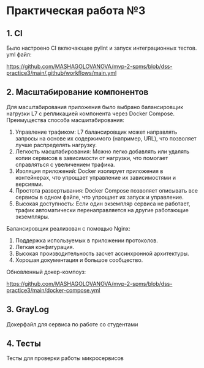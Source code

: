 # **Практическая работа №3**

## 1. **CI**
   
   Было настроено CI включающее pylint и запуск интеграционных тестов.
   yml файл:
   
   https://github.com/MASHAGOLOVANOVA/mvp-2-spms/blob/dss-practice3/main/.github/workflows/main.yml
 

## 2. **Масштабирование компонентов**
  
   Для масштабирования приложения было выбрано балансировщик нагрузки L7 с репликацией компонента через Docker Compose. 
   Преимущества способа масшитабирования:
   1. Управление трафиком: L7 балансировщик может направлять запросы на основе их содержимого (например, URL), что позволяет лучше распределять нагрузку.
   2. Легкость масштабирования: Можно легко добавлять или удалять копии сервисов в зависимости от нагрузки, что помогает справляться с увеличением трафика.
   3. Изоляция приложений: Docker изолирует приложения в контейнерах, что упрощает управление их зависимостями и версиями.
   4. Простота развертывания: Docker Compose позволяет описывать все сервисы в одном файле, что упрощает их запуск и управление.
   5. Высокая доступность: Если один экземпляр сервиса не работает, трафик автоматически перенаправляется на другие работающие экземпляры.

   Балансировщик реализован с помощью Nginx:
   1. Поддержка используемых в приложении протоколов.
   2. Легкая конфигурация.
   3. Высокая производительность засчет ассинхронной архитектуры.
   4. Хорошая документация и большое сообщество.

   Обновленный докер-компоуз: 
   
   https://github.com/MASHAGOLOVANOVA/mvp-2-spms/blob/dss-practice3/main/docker-compose.yml

## 3. **GrayLog**

Докерфайл для сервиса по работе со студентами

## 4. **Тесты**
  Тесты для проверки работы микросервисов
